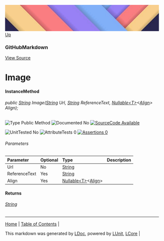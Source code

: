 ![](../Content/LDoc-banner-small.png "")
[Up](GitHubMarkdown.md)
### GitHubMarkdown
[View Source](../Markdown/GitHubMarkdown.cs)
# Image
#### InstanceMethod
###### public <a href="https://msdn.microsoft.com/en-us/library/system.string.aspx" alt="" target="_blank">String</a> Image(<a href="https://msdn.microsoft.com/en-us/library/system.string.aspx" alt="" target="_blank">String</a> Url, <a href="https://msdn.microsoft.com/en-us/library/system.string.aspx" alt="" target="_blank">String</a> ReferenceText, <a href="https://msdn.microsoft.com/en-us/library/system.nullable.aspx" alt="" target="_blank">Nullable&lt;T&gt;</a>&lt;<a href="" alt="" target="_blank">Align</a>&gt; Align);

![Type Public Method](http://b.repl.ca/v1/Type-Public%20Method-lightgrey.png "") ![Documented No](http://b.repl.ca/v1/Documented-No-red.png "") [![SourceCode Available](http://b.repl.ca/v1/SourceCode-Available-brightgreen.png "")](../Markdown/GitHubMarkdown.cs#L410)

![UnitTested No](http://b.repl.ca/v1/UnitTested-No-lightgrey.png "") ![AttributeTests 0](http://b.repl.ca/v1/AttributeTests-0-lightgrey.png "") [![Assertions 0](http://b.repl.ca/v1/Assertions-0-lightgrey.png "")](../Markdown/GitHubMarkdown.cs)
###### Parameters

Parameter | Optional | Type | Description
:---  | :---  | :---  | :--- 
Url | No | <a href="https://msdn.microsoft.com/en-us/library/system.string.aspx" alt="" target="_blank">String</a> | 
ReferenceText | Yes | <a href="https://msdn.microsoft.com/en-us/library/system.string.aspx" alt="" target="_blank">String</a> | 
Align | Yes | <a href="https://msdn.microsoft.com/en-us/library/system.nullable.aspx" alt="" target="_blank">Nullable&lt;T&gt;</a>&lt;<a href="" alt="" target="_blank">Align</a>&gt; | 

#### Returns
###### <a href="https://msdn.microsoft.com/en-us/library/system.string.aspx" alt="" target="_blank">String</a>
---

[Home](../../README.md) | [Table of Contents](../../TableOfContents.md) | 


This markdown was generated by [LDoc](https://github.com/CodeSingularity/LDoc), powered by [LUnit](https://github.com/CodeSingularity/LUnit), [LCore](https://github.com/CodeSingularity/LCore) | 

